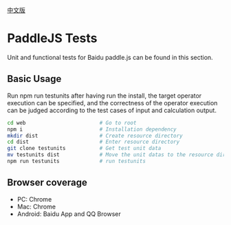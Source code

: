 [中文版](./README_cn.md)
# PaddleJS Tests

Unit and functional tests for Baidu paddle.js can be found in this section.

## Basic Usage

Run  npm run testunits after having run the install, the target operator execution can be specified, and the correctness of the operator execution can be judged according to the test cases of input and calculation output.

```bash
cd web                        # Go to root
npm i                         # Installation dependency
mkdir dist                    # Create resource directory
cd dist                       # Enter resource directory
git clone testunits           # Get test unit data
mv testunits dist             # Move the unit datas to the resource directory
npm run testunits             # run testunits 

```


## Browser coverage

* PC: Chrome
* Mac: Chrome
* Android: Baidu App and QQ Browser